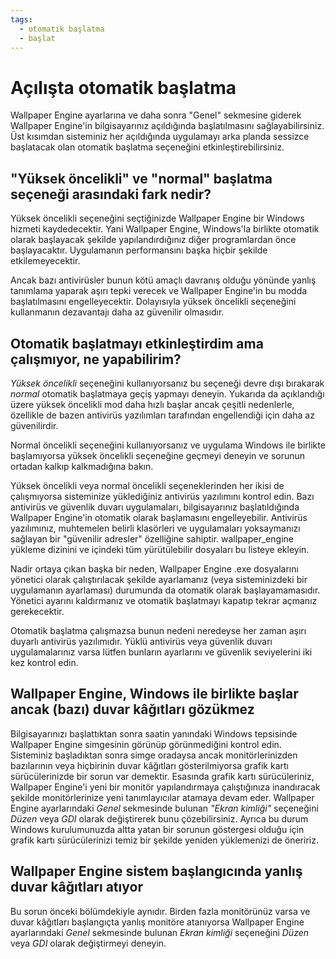 ```yaml
---
tags:
  - otomatik başlatma
  - başlat
---
```


# Açılışta otomatik başlatma

Wallpaper Engine ayarlarına ve daha sonra "Genel" sekmesine giderek Wallpaper Engine'in bilgisayarınız açıldığında başlatılmasını sağlayabilirsiniz. Üst kısımdan sisteminiz her açıldığında uygulamayı arka planda sessizce başlatacak olan otomatik başlatma seçeneğini etkinleştirebilirsiniz.

## "Yüksek öncelikli" ve "normal" başlatma seçeneği arasındaki fark nedir?

Yüksek öncelikli seçeneğini seçtiğinizde Wallpaper Engine bir Windows hizmeti kaydedecektir. Yani Wallpaper Engine, Windows'la birlikte otomatik olarak başlayacak şekilde yapılandırdığınız diğer programlardan önce başlayacaktır. Uygulamanın performansını başka hiçbir şekilde etkilemeyecektir.

Ancak bazı antivirüsler bunun kötü amaçlı davranış olduğu yönünde yanlış tanımlama yaparak aşırı tepki verecek ve Wallpaper Engine'in bu modda başlatılmasını engelleyecektir. Dolayısıyla yüksek öncelikli seçeneğini kullanmanın dezavantajı daha az güvenilir olmasıdır.

## Otomatik başlatmayı etkinleştirdim ama çalışmıyor, ne yapabilirim?

*Yüksek öncelikli* seçeneğini kullanıyorsanız bu seçeneği devre dışı bırakarak *normal* otomatik başlatmaya geçiş yapmayı deneyin. Yukarıda da açıklandığı üzere yüksek öncelikli mod daha hızlı başlar ancak çeşitli nedenlerle, özellikle de bazen antivirüs yazılımları tarafından engellendiği için daha az güvenilirdir.

Normal öncelikli seçeneğini kullanıyorsanız ve uygulama Windows ile birlikte başlamıyorsa yüksek öncelikli seçeneğine geçmeyi deneyin ve sorunun ortadan kalkıp kalkmadığına bakın.

Yüksek öncelikli veya normal öncelikli seçeneklerinden her ikisi de çalışmıyorsa sisteminize yüklediğiniz antivirüs yazılımını kontrol edin. Bazı antivirüs ve güvenlik duvarı uygulamaları, bilgisayarınız başlatıldığında Wallpaper Engine'in otomatik olarak başlamasını engelleyebilir. Antivirüs yazılımınız, muhtemelen belirli klasörleri ve uygulamaları yoksaymanızı sağlayan bir "güvenilir adresler" özelliğine sahiptir. wallpaper_engine yükleme dizinini ve içindeki tüm yürütülebilir dosyaları bu listeye ekleyin.

Nadir ortaya çıkan başka bir neden, Wallpaper Engine .exe dosyalarını yönetici olarak çalıştırılacak şekilde ayarlamanız (veya sisteminizdeki bir uygulamanın ayarlaması) durumunda da otomatik olarak başlayamamasıdır. Yönetici ayarını kaldırmanız ve otomatik başlatmayı kapatıp tekrar açmanız gerekecektir.

Otomatik başlatma çalışmazsa bunun nedeni neredeyse her zaman aşırı duyarlı antivirüs yazılımıdır. Yüklü antivirüs veya güvenlik duvarı uygulamalarınız varsa lütfen bunların ayarlarını ve güvenlik seviyelerini iki kez kontrol edin.

## Wallpaper Engine, Windows ile birlikte başlar ancak (bazı) duvar kâğıtları gözükmez

 Bilgisayarınızı başlattıktan sonra saatin yanındaki Windows tepsisinde Wallpaper Engine simgesinin görünüp görünmediğini kontrol edin. Sisteminiz başladıktan sonra simge oradaysa ancak monitörlerinizden bazılarının veya hiçbirinin duvar kâğıtları gösterilmiyorsa grafik kartı sürücülerinizde bir sorun var demektir. Esasında grafik kartı sürücüleriniz, Wallpaper Engine'i yeni bir monitör yapılandırmaya çalıştığınıza inandıracak şekilde monitörlerinize yeni tanımlayıcılar atamaya devam eder. Wallpaper Engine ayarlarındaki *Genel* sekmesinde bulunan *"Ekran kimliği"* seçeneğini *Düzen* veya *GDI* olarak değiştirerek bunu çözebilirsiniz. Ayrıca bu durum Windows kurulumunuzda altta yatan bir sorunun göstergesi olduğu için grafik kartı sürücülerinizi temiz bir şekilde yeniden yüklemenizi de öneririz.

 ## Wallpaper Engine sistem başlangıcında yanlış duvar kâğıtları atıyor

 Bu sorun önceki bölümdekiyle aynıdır. Birden fazla monitörünüz varsa ve duvar kâğıtları başlangıçta yanlış monitöre atanıyorsa Wallpaper Engine ayarlarındaki *Genel* sekmesinde bulunan *Ekran kimliği* seçeneğini *Düzen* veya *GDI* olarak değiştirmeyi deneyin.